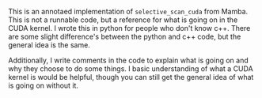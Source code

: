 This is an annotaed implementation of `selective_scan_cuda` from Mamba. This is not a runnable code, but a reference for what is going on in the CUDA kernel. I wrote this in python for people who don't know c++. There are 
some slight difference's between the python and c++ code, but the general idea is the same.

Additionally, I write comments in the code to explain what is going on and why they choose to do some things. I basic understanding of what a CUDA kernel is would be helpful, though you can still get the general idea of what is going on without it.
